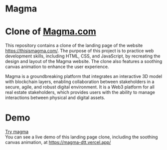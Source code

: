 # Magma
# Clone of <a href = "https://thisismagma.com/"> Magma.com</a>
This repository contains a clone of the landing page of the website https://thisismagma.com/. The purpose of this project is to practice web development skills, including HTML, CSS, and JavaScript, by recreating the design and layout of the Magma website. The clone also features a soothing canvas animation to enhance the user experience.

Magma is a groundbreaking platform that integrates an interactive 3D model with blockchain layers, enabling collaboration between stakeholders in a secure, agile, and robust digital environment.
It is a Web3 platform for all real estate stakeholders, which provides users with the ability to manage interactions between physical and digital assets.

# Demo
<a href="https://magma-dtt.vercel.app/" >Try magma</a>
<br>
You can see a live demo of this landing page clone, including the soothing canvas animation, at https://magma-dtt.vercel.app/
